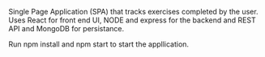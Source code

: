 Single Page Application (SPA) that tracks exercises completed by the user. Uses React for front end UI, NODE and express for the backend and REST API and MongoDB for persistance.

Run npm install and npm start to start the appllication.
